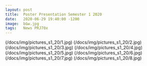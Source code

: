 ```yaml
---
layout: post
title:  Poster Presentation Semester 1 2020
date:   2020-06-29 19:40:00 -1200
image:  b&w.jpg
tags:   News PRJ70x
---
```


(/docs/img/pictures_s1_20/1.jpg)
(/docs/img/pictures_s1_20/2.jpg)
(/docs/img/pictures_s1_20/3.jpg)
(/docs/img/pictures_s1_20/4.jpg)
(/docs/img/pictures_s1_20/5.jpg)
(/docs/img/pictures_s1_20/6.jpg)
(/docs/img/pictures_s1_20/7.jpg)
(/docs/img/pictures_s1_20/8.jpg)
